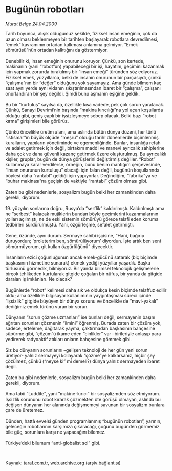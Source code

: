 # Bugünün robotları

*Murat Belge 24.04.2009*

<div class="taraf_structure_2col_1zq">
<div class="margen_n">



 <p>Tarih boyunca, alışık olduğumuz şekilde, fiziksel insan emeğinin, çok da uzun olması beklenmeyen bir tarihten başlayarak robotlara devredilmesi, “emek” kavramının ortadan kalkması anlamına gelmiyor. “Emek sömürüsü”nün ortadan kalktığını da göstermiyor. <br/><br/>Denebilir ki, insan emeğinin onurunu koruyor. Çünkü, son kertede, makinanın (yani “robot”un) yapabileceği bir işi, hayatını, geçimini kazanmak için yapmak zorunda bırakılmış bir “insan emeği” türünden söz ediyoruz. Fiziksel emek, yüzyıllarca, belki de insanın onurunun bir parçasıydı, çünkü “çalışma”nın bir “değer” olduğunu yok sayamayız. Ama günde bilmem kaç saat aynı yerde aynı vidanın sıkıştırılmasından ibaret bir “çalışma”, çalışanı onurlandıran bir şey değildi. Şimdi bunu aşmanın eşiğine geldik. <br/><br/>Bu bir “kurtuluş” sayılsa da, özellikle kısa vadede, pek çok sorun yaratacak. Çünkü, Sanayi Devrimi’nin başında “makina kırıcılığı”na yol açan koşullarda olduğu gibi, geniş çaplı bir işsizleşmeye sebep olacak. Belki bazı “robot kırma” girişimleri bile görürüz. <br/><br/>Çünkü öncelikle üretim alanı, ama aslında bütün dünya düzeni, her türlü “istismar”ın büyük ölçüde “meşru” olduğu tarihî dönemlerde biçimlenmiş kuralların, yapıların yönetiminde ve egemenliğinde. Bunlar, insanlığa refah ve adalet getirmek için değil, birtakım maddi ve manevi ayrıcalık sahiplerine daha çok ve daha güvenli kazanç getirmek üzere oluşturulmuş. Bu ayrıcalıklı kişiler, gruplar, bugün de dünya görüşlerini değiştirmiş değiller. “Robot” kullanmaya karar verdilerse, örneğin, bunu benim mantığım çerçevesinde, “insan onurunun kurtuluşu” olacağı için falan değil, bugünün koşullarında böylesi daha “rantabl” geldiği için yapıyorlar. Değindiğim, “fabrika”ya ve “buhar makinası”na geçişin de vaktiyle “rantabl” çözüm olması gibi. <br/><br/>Zaten bu gibi nedenlerle, sosyalizm bugün belki her zamankinden daha gerekli, diyorum. <br/><br/>19. yüzyılın sonlarına doğru, Rusya’da “serflik” kaldırılmıştı. Kaldırılmıştı ama ne “serbest” kalacak mujiklerin bundan böyle geçimlerini kazanmalarının yolları açılmıştı, ne de eski sistemin sömürüyü görece telafi eden koruma tedbirleri sürdürülmüştü. Yani, özgürleşme, sefalet getirmişti. <br/><br/>Gene, özünde, aynı durum. Sermaye sahibi işçisine, “Hani, bağırıp duruyordun; ‘proleterim ben, sömürülüyorum’ diyordun. İşte artık ben seni sömürmüyorum, git kullan özgürlüğünü” diyecektir. <br/><br/>İnsanların ezici çoğunluğunun ancak emek-gücünü satarak (biç biçimde başkasının hizmetine sunarak) ekmek yediği yüzyıllar yaşadık. Başka türlüsünü görmedik, bilmiyoruz. Bir yanda bilimsel teknolojik gelişmelerle birçok tehlikeden kurtularak gitgide çoğalan bir nüfus, bir yanda da gitgide daralan iş imkânları. Ne olacak? <br/><br/>Bugünlerde “robot” kelimesi daha sık ve oldukça kesin biçimde telaffuz edilir oldu; ama özellikle bilgisayar kullanımının yaygınlaşması süreci içinde “işsizlik” gitgide büyüyen bir dünya sorunu ve öncelikle de “mavi-yakalı” dediğimiz emek türünü vuran bir sorun. <br/><br/>Dünyanın “sorun çözme uzmanları” ise bunları değil, sermayenin başını ağrıtan sorunları çözmenin “ilmini” öğrenmiş. Burada zaten bir çözüm yok, sadece, erteleme, dağıtarak yayma, çaktırmadan başkasının bahçesine süpürme gibi, “çözüm”ü ikame eden “cinlikler” var –birileriyle anlaşıp para yedirerek radyoaktif atıkları onların bahçesine gömmek gibi. <br/><br/>Siz bu dünyanın sorunlarını –gelişen teknoloji de her gün yeni sorun üretiyor- yalnız sermayeyi kollayarak “çözme”ye kalkarsanız, hiçbir şey çözülmez, çünkü (“neyse ki” mi demeli?) dünya yalnız sermayeden ibaret değil. <br/><br/>Zaten bu gibi nedenlerle, sosyalizm bugün belki her zamankinden daha gerekli, diyorum. <br/><br/>Ama tabii “Luddite”, yani “makine-kırıcı” bir sosyalizmden söz etmiyorum. İşsizlik sorununu robot kırarak çözmekten öte görüşü olmayan, aslında bu değişen dünyanın her alanında değişmemeyi savunan bir sosyalizm bunlara çare de üretemez. <br/><br/>Dünden, hattâ evvelsi günden programlanmış “bugünün robotları”, yarının, geleceğin robotlarının karşımıza çıkaracağı, çoğunu bugünden görmemiz bile güç, sorunlara karşı ne yapacağını bilemez. <br/><br/>Türkiye’deki bilumum “anti-globalist sol” gibi.</p>

<br/>


<div id="taraf_not">
</div>

</div>


</div>

Kaynak: [taraf.com.tr](http://taraf.com.tr:80/makale/5199.htm), [web.archive.org (arşiv bağlantısı)](http://web.archive.org/web/20090430092124/http://taraf.com.tr:80/makale/5199.htm)
